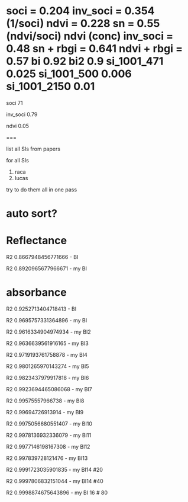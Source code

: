 soci = 0.204
inv_soci = 0.354 (1/soci)
ndvi = 0.228
sn = 0.55 (ndvi/soci)
ndvi (conc) inv_soci = 0.48
sn + rbgi = 0.641
ndvi + rbgi = 0.57
bi 0.92
bi2 0.9
si_1001_471 0.025
si_1001_500 0.006
si_1001_2150 0.01
===

soci 71

inv_soci 0.79

ndvi 0.05

===

list all SIs from papers

for all SIs

1. raca
2. lucas

try to do them all in one pass

auto sort?
=====================
Reflectance
============

R2 0.8667948456771666 - BI

R2 0.8920965677966671 - my BI

absorbance
================

R2 0.9252713404718413 - BI

R2 0.9695757331364896 - my BI

R2 0.9616334904974934 - my BI2

R2 0.9636639561916165 - my BI3

R2 0.9719193761758878 - my BI4

R2 0.9801265970143274 - my BI5

R2 0.9823437979917818 - my BI6

R2 0.9923694465086068 - my BI7

R2 0.99575557966738 - my BI8

R2 0.99694726913914 - my BI9

R2 0.9975056680551407 - my BI10

R2 0.9978136932336079 - my BI11 

R2 0.9977146198167308 - my BI12

R2 0.997839728121476 - my BI13

R2 0.9991723035901835 - my BI14 #20

R2 0.9997806832151044 - my BI14 #40

R2 0.9998874675643896 - my BI 16 # 80
